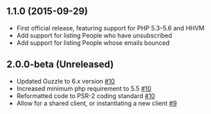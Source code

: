 ## 1.1.0 (2015-09-29)

- First official release, featuring support for PHP 5.3–5.6 and HHVM
- Add support for listing People who have unsubscribed
- Add support for listing People whose emails bounced

## 2.0.0-beta (Unreleased)

- Updated Guzzle to 6.x version [#10](https://github.com/delighted/delighted-php/pull/10)
- Increased minimum php requirement to 5.5 [#10](https://github.com/delighted/delighted-php/pull/10)
- Reformatted code to PSR-2 coding standard [#10](https://github.com/delighted/delighted-php/pull/10)
- Allow for a shared client, or instantiating a new client [#9](https://github.com/delighted/delighted-php/pull/9)
